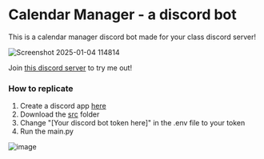 # Calendar Manager - a discord bot

This is a calendar manager discord bot made for your class discord server!

![Screenshot 2025-01-04 114814](https://github.com/user-attachments/assets/0111bece-daad-4bb5-83fb-00cde16dd67a)

Join [this discord server](https://discord.gg/grmSf58G) to try me out!

### How to replicate

1. Create a discord app [here](https://discord.com/developers/applications?new_application=true)
2. Download the [src](https://github.com/anton2026gamca/CalendarManagerDiscordBot/tree/main/src) folder
3. Change "[Your discord bot token here]" in the .env file to your token
4. Run the main.py

![image](https://github.com/user-attachments/assets/2eddf6a9-9690-446b-84aa-8f8765e407f6)
